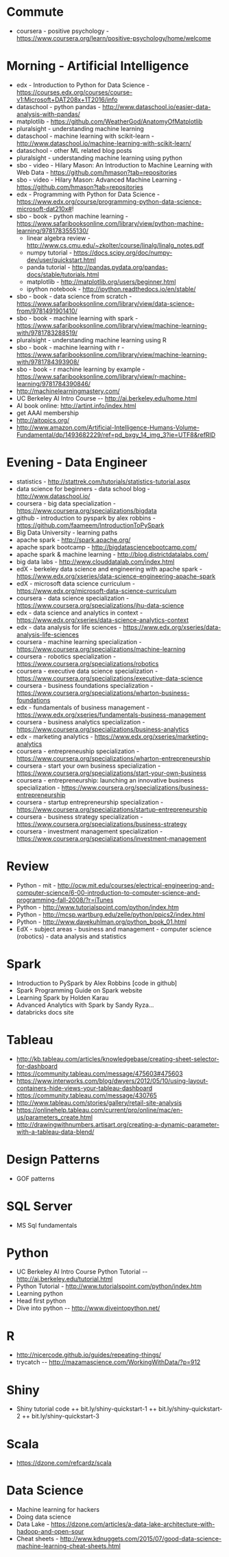 Commute
=======
+ coursera - positive psychology - https://www.coursera.org/learn/positive-psychology/home/welcome

Morning - Artificial Intelligence
=================================
+ edx - Introduction to Python for Data Science - https://courses.edx.org/courses/course-v1:Microsoft+DAT208x+1T2016/info
+ dataschool - python pandas - http://www.dataschool.io/easier-data-analysis-with-pandas/
+ matplotlib - https://github.com/WeatherGod/AnatomyOfMatplotlib
+ pluralsight - understanding machine learning
+ dataschool - machine learning with scikit-learn - http://www.dataschool.io/machine-learning-with-scikit-learn/
+ dataschool - other ML related blog posts
+ pluralsight - understanding machine learning using python
+ sbo - video - Hilary Mason: An Introduction to Machine Learning with Web Data - https://github.com/hmason?tab=repositories
+ sbo - video - Hilary Mason: Advanced Machine Learning - https://github.com/hmason?tab=repositories
+ edx - Programming with Python for Data Science - https://www.edx.org/course/programming-python-data-science-microsoft-dat210x#!
+ sbo - book - python machine learning - https://www.safaribooksonline.com/library/view/python-machine-learning/9781783555130/
  - linear algebra review - http://www.cs.cmu.edu/~zkolter/course/linalg/linalg_notes.pdf
  - numpy tutorial - https://docs.scipy.org/doc/numpy-dev/user/quickstart.html
  - panda tutorial - http://pandas.pydata.org/pandas-docs/stable/tutorials.html
  - matplotlib - http://matplotlib.org/users/beginner.html
  - ipython notebook - http://ipython.readthedocs.io/en/stable/
+ sbo - book - data science from scratch - https://www.safaribooksonline.com/library/view/data-science-from/9781491901410/
+ sbo - book - machine learning with spark - https://www.safaribooksonline.com/library/view/machine-learning-with/9781783288519/
+ pluralsight - understanding machine learning using R
+ sbo - book - machine learning with r - https://www.safaribooksonline.com/library/view/machine-learning-with/9781784393908/
+ sbo - book - r machine learning by example - https://www.safaribooksonline.com/library/view/r-machine-learning/9781784390846/
+ http://machinelearningmastery.com/
+ UC Berkeley AI Intro Course -- http://ai.berkeley.edu/home.html
+ AI book online: http://artint.info/index.html
+ get AAAI membership
+ http://aitopics.org/
+ http://www.amazon.com/Artificial-Intelligence-Humans-Volume-Fundamental/dp/1493682229/ref=pd_bxgy_14_img_3?ie=UTF8&refRID

Evening - Data Engineer
=======================
+ statistics - http://stattrek.com/tutorials/statistics-tutorial.aspx
+ data science for beginners - data school blog - http://www.dataschool.io/
+ coursera - big data specialization - https://www.coursera.org/specializations/bigdata
+ github - introduction to pyspark by alex robbins - https://github.com/faameem/IntroductionToPySpark
+ Big Data University - learning paths
+ apache spark - http://spark.apache.org/
+ apache spark bootcamp - http://bigdatasciencebootcamp.com/
+ apache spark & machine learning - http://blog.districtdatalabs.com/
+ big data labs - http://www.clouddatalab.com/index.html
+ edX - berkeley data science and engineering with apache spark - https://www.edx.org/xseries/data-science-engineering-apache-spark
+ edX - microsoft data science curriculum - https://www.edx.org/microsoft-data-science-curriculum
+ coursera - data science specialization - https://www.coursera.org/specializations/jhu-data-science
+ edx - data science and analytics in context - https://www.edx.org/xseries/data-science-analytics-context
+ edx - data analysis for life sciences - https://www.edx.org/xseries/data-analysis-life-sciences
+ coursera - machine learning specialization - https://www.coursera.org/specializations/machine-learning
+ coursera - robotics specialization - https://www.coursera.org/specializations/robotics
+ coursera - executive data science specialization - https://www.coursera.org/specializations/executive-data-science
+ coursera - business foundations specialization - https://www.coursera.org/specializations/wharton-business-foundations
+ edx - fundamentals of business management - https://www.edx.org/xseries/fundamentals-business-management
+ coursera - business analytics specialization - https://www.coursera.org/specializations/business-analytics
+ edx - marketing analytics - https://www.edx.org/xseries/marketing-analytics
+ coursera - entrepreneuship specialization - https://www.coursera.org/specializations/wharton-entrepreneurship
+ coursera - start your own business specialization - https://www.coursera.org/specializations/start-your-own-business
+ coursera - entrepreneurship: launching an innovative business specialization - https://www.coursera.org/specializations/business-entrepreneurship
+ coursera - startup entrepreneurship specialization - https://www.coursera.org/specializations/startup-entrepreneurship
+ coursera - business strategy specialization - https://www.coursera.org/specializations/business-strategy
+ coursera - investment management specialization - https://www.coursera.org/specializations/investment-management


Review
======
+ Python - mit - http://ocw.mit.edu/courses/electrical-engineering-and-computer-science/6-00-introduction-to-computer-science-and-programming-fall-2008/?r=iTunes
+ Python - http://www.tutorialspoint.com/python/index.htm
+ Python - http://mcsp.wartburg.edu/zelle/python/ppics2/index.html
+ Python - http://www.davekuhlman.org/python_book_01.html
+ EdX - subject areas - business and management - computer science (robotics) - data analysis and statistics

Spark
=====
+ Introduction to PySpark by Alex Robbins [code in github]
+ Spark Programming Guide on Spark website
+ Learning Spark by Holden Karau
+ Advanced Analytics with Spark by Sandy Ryza...
+ databricks docs site

Tableau
=======
+ http://kb.tableau.com/articles/knowledgebase/creating-sheet-selector-for-dashboard
+ https://community.tableau.com/message/475603#475603
+ https://www.interworks.com/blog/dwyers/2012/05/10/using-layout-containers-hide-views-your-tableau-dashboard
+ https://community.tableau.com/message/430765
+ http://www.tableau.com/stories/gallery/retail-site-analysis
+ https://onlinehelp.tableau.com/current/pro/online/mac/en-us/parameters_create.html
+ http://drawingwithnumbers.artisart.org/creating-a-dynamic-parameter-with-a-tableau-data-blend/

Design Patterns
===============
+ GOF patterns

SQL Server
==========
+ MS Sql fundamentals

Python
======
+ UC Berkeley AI Intro Course Python Tutorial -- http://ai.berkeley.edu/tutorial.html
+ Python Tutorial - http://www.tutorialspoint.com/python/index.htm
+ Learning python
+ Head first python
+ Dive into python -- http://www.diveintopython.net/

R
=
+ http://nicercode.github.io/guides/repeating-things/
+ trycatch -- http://mazamascience.com/WorkingWithData/?p=912

Shiny
=====
+ Shiny tutorial code
	++ bit.ly/shiny-quickstart-1
	++ bit.ly/shiny-quickstart-2
	++ bit.ly/shiny-quickstart-3

Scala
=====
+ https://dzone.com/refcardz/scala

Data Science
============
+ Machine learning for hackers
+ Doing data science
+ Data Lake - https://dzone.com/articles/a-data-lake-architecture-with-hadoop-and-open-sour
+ Cheat sheets - http://www.kdnuggets.com/2015/07/good-data-science-machine-learning-cheat-sheets.html

